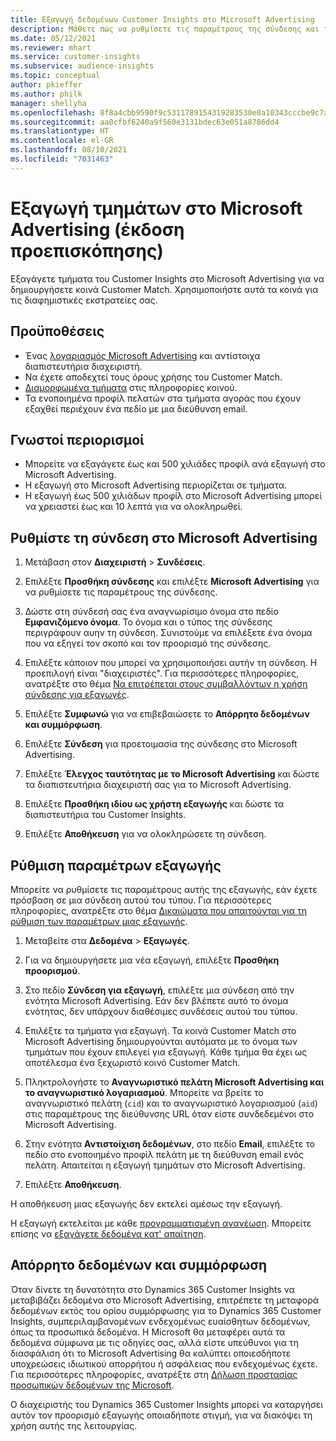 ```yaml
---
title: Εξαγωγή δεδομένων Customer Insights στο Microsoft Advertising
description: Μάθετε πώς να ρυθμίσετε τις παραμέτρους της σύνδεσης και της εξαγωγής στο Microsoft Advertising.
ms.date: 05/12/2021
ms.reviewer: mhart
ms.service: customer-insights
ms.subservice: audience-insights
ms.topic: conceptual
author: pkieffer
ms.author: philk
manager: shellyha
ms.openlocfilehash: 8f8a4cbb9590f9c5311789154319283530e0a10343cccbe9c7aec99765b4fbf2
ms.sourcegitcommit: aa0cfbf6240a9f560e3131bdec63e051a8786dd4
ms.translationtype: HT
ms.contentlocale: el-GR
ms.lasthandoff: 08/10/2021
ms.locfileid: "7031463"
---
```

# <a name="export-segments-to-microsoft-advertising-preview"></a>Εξαγωγή τμημάτων στο Microsoft Advertising (έκδοση προεπισκόπησης)

Εξαγάγετε τμήματα του Customer Insights στο Microsoft Advertising για να δημιουργήσετε κοινά Customer Match. Χρησιμοποιήστε αυτά τα κοινά για τις διαφημιστικές εκστρατείες σας.

## <a name="prerequisites"></a>Προϋποθέσεις

-   Ένας [λογαριασμός Microsoft Advertising](https://ads.microsoft.com/) και αντίστοιχα διαπιστευτήρια διαχειριστή.
-   Να έχετε αποδεχτεί τους όρους χρήσης του Customer Match. 
-   [Διαμορφωμένα τμήματα](segments.md) στις πληροφορίες κοινού.
-   Τα ενοποιημένα προφίλ πελατών στα τμήματα αγοράς που έχουν εξαχθεί περιέχουν ένα πεδίο με μια διεύθυνση email.

## <a name="known-limitations"></a>Γνωστοί περιορισμοί

- Μπορείτε να εξαγάγετε έως και 500 χιλιάδες προφίλ ανά εξαγωγή στο Microsoft Advertising.
- Η εξαγωγή στο Microsoft Advertising περιορίζεται σε τμήματα.
- Η εξαγωγή έως 500 χιλιάδων προφίλ στο Microsoft Advertising μπορεί να χρειαστεί έως και 10 λεπτά για να ολοκληρωθεί. 


## <a name="set-up-the-connection-to-microsoft-advertising"></a>Ρυθμίστε τη σύνδεση στο Microsoft Advertising

1. Μετάβαση στον **Διαχειριστή** > **Συνδέσεις**.

1. Επιλέξτε **Προσθήκη σύνδεσης** και επιλέξτε **Microsoft Advertising** για να ρυθμίσετε τις παραμέτρους της σύνδεσης.

1. Δώστε στη σύνδεσή σας ένα αναγνωρίσιμο όνομα στο πεδίο **Εμφανιζόμενο όνομα**. Το όνομα και ο τύπος της σύνδεσης περιγράφουν αυην τη σύνδεση. Συνιστούμε να επιλέξετε ένα όνομα που να εξηγεί τον σκοπό και τον προορισμό της σύνδεσης.

1. Επιλέξτε κάποιον που μπορεί να χρησιμοποιήσει αυτήν τη σύνδεση. Η προεπιλογή είναι "διαχειριστές". Για περισσότερες πληροφορίες, ανατρέξτε στο θέμα [Να επιτρέπεται στους συμβαλλόντων η χρήση σύνδεσης για εξαγωγές](connections.md#allow-contributors-to-use-a-connection-for-exports).

1. Επιλέξτε **Συμφωνώ** για να επιβεβαιώσετε το **Απόρρητο δεδομένων και συμμόρφωση**.

1. Επιλέξτε **Σύνδεση** για προετοιμασία της σύνδεσης στο Microsoft Advertising.

1. Επιλέξτε **Έλεγχος ταυτότητας με το Microsoft Advertising** και δώστε τα διαπιστευτήρια διαχειριστή σας για το Microsoft Advertising.

1. Επιλέξτε **Προσθήκη ιδίου ως χρήστη εξαγωγής** και δώστε τα διαπιστευτήρια του Customer Insights.

1. Επιλέξτε **Αποθήκευση** για να ολοκληρώσετε τη σύνδεση.

## <a name="configure-an-export"></a>Ρύθμιση παραμέτρων εξαγωγής

Μπορείτε να ρυθμίσετε τις παραμέτρους αυτής της εξαγωγής, εάν έχετε πρόσβαση σε μια σύνδεση αυτού του τύπου. Για περισσότερες πληροφορίες, ανατρέξτε στο θέμα [Δικαιώματα που απαιτούνται για τη ρύθμιση των παραμέτρων μιας εξαγωγής](export-destinations.md#set-up-a-new-export).

1. Μεταβείτε στα **Δεδομένα** > **Εξαγωγές**.

1. Για να δημιουργήσετε μια νέα εξαγωγή, επιλέξτε **Προσθήκη προορισμού**.

1. Στο πεδίο **Σύνδεση για εξαγωγή**, επιλέξτε μια σύνδεση από την ενότητα Microsoft Advertising. Εάν δεν βλέπετε αυτό το όνομα ενότητας, δεν υπάρχουν διαθέσιμες συνδέσεις αυτού του τύπου.

1. Επιλέξτε τα τμήματα για εξαγωγή. Τα κοινά Customer Match στο Microsoft Advertising δημιουργούνται αυτόματα με το όνομα των τμημάτων που έχουν επιλεγεί για εξαγωγή. Κάθε τμήμα θα έχει ως αποτέλεσμα ένα ξεχωριστό κοινό Customer Match. 

1. Πληκτρολογήστε το **Αναγνωριστικό πελάτη Microsoft Αdvertising και το αναγνωριστικό λογαριασμού**. Μπορείτε να βρείτε το αναγνωριστικό πελάτη (`cid`) και το αναγνωριστικό λογαριασμού (`aid`) στις παραμέτρους της διεύθυνσης URL όταν είστε συνδεδεμένοι στο Microsoft Advertising.

1. Στην ενότητα **Αντιστοίχιση δεδομένων**, στο πεδίο **Email**, επιλέξτε το πεδίο στο ενοποιημένο προφίλ πελάτη με τη διεύθυνση email ενός πελάτη. Απαιτείται η εξαγωγή τμημάτων στο Microsoft Advertising.

1. Επιλέξτε **Αποθήκευση**.

Η αποθήκευση μιας εξαγωγής δεν εκτελεί αμέσως την εξαγωγή.

Η εξαγωγή εκτελείται με κάθε [προγραμματισμένη ανανέωση](system.md#schedule-tab). Μπορείτε επίσης να [εξαγάγετε δεδομένα κατ' απαίτηση](export-destinations.md#run-exports-on-demand). 


## <a name="data-privacy-and-compliance"></a>Απόρρητο δεδομένων και συμμόρφωση

Όταν δίνετε τη δυνατότητα στο Dynamics 365 Customer Insights να μεταβιβάζει δεδομένα στο Microsoft Advertising, επιτρέπετε τη μεταφορά δεδομένων εκτός του ορίου συμμόρφωσης για το Dynamics 365 Customer Insights, συμπεριλαμβανομένων ενδεχομένως ευαίσθητων δεδομένων, όπως τα προσωπικά δεδομένα. Η Microsoft θα μεταφέρει αυτά τα δεδομένα σύμφωνα με τις οδηγίες σας, αλλά είστε υπεύθυνοι για τη διασφάλιση ότι το Microsoft Advertising θα καλύπτει οποιεσδήποτε υποχρεώσεις ιδιωτικού απορρήτου ή ασφάλειας που ενδεχομένως έχετε. Για περισσότερες πληροφορίες, ανατρέξτε στη [Δήλωση προστασίας προσωπικών δεδομένων της Microsoft](https://go.microsoft.com/fwlink/?linkid=396732).

Ο διαχειριστής του Dynamics 365 Customer Insights μπορεί να καταργήσει αυτόν τον προορισμό εξαγωγής οποιαδήποτε στιγμή, για να διακόψει τη χρήση αυτής της λειτουργίας.
